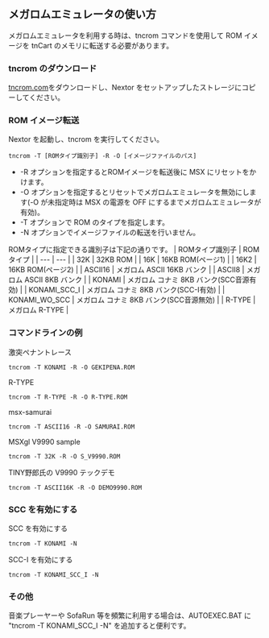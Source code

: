 ## メガロムエミュレータの使い方
メガロムエミュレータを利用する時は、tncrom コマンドを使用して ROM イメージを tnCart のメモリに転送する必要があります。

### tncrom のダウンロード
[tncrom.com](https://github.com/buppu3/tnCart/raw/main/tools/tncrom/bin/TNCROM.COM)をダウンロードし、Nextor をセットアップしたストレージにコピーしてください。

### ROM イメージ転送
Nextor を起動し、tncrom を実行してください。
~~~Shell
tncrom -T [ROMタイプ識別子] -R -O [イメージファイルのパス]
~~~

- -R オプションを指定するとROMイメージを転送後に MSX にリセットをかけます。
- -O オプションを指定するとリセットでメガロムエミュレータを無効にします(-O が未指定時は MSX の電源を OFF にするまでメガロムエミュレータが有効)。
- -T オプションで ROM のタイプを指定します。
- -N オプションでイメージファイルの転送を行いません。

ROMタイプに指定できる識別子は下記の通りです。
| ROMタイプ識別子 | ROMタイプ |
| --- | --- |
| 32K | 32KB ROM |
| 16K | 16KB ROM(ページ1) |
| 16K2 | 16KB ROM(ページ2) |
| ASCII16 | メガロム ASCII 16KB バンク |
| ASCII8 | メガロム ASCII 8KB バンク |
| KONAMI | メガロム コナミ 8KB バンク(SCC音源有効) |
| KONAMI_SCC_I | メガロム コナミ 8KB バンク(SCC-I有効) |
| KONAMI_WO_SCC | メガロム コナミ 8KB バンク(SCC音源無効) |
| R-TYPE | メガロム R-TYPE |

### コマンドラインの例
激突ペナントレース
~~~Shell
tncrom -T KONAMI -R -O GEKIPENA.ROM
~~~

R-TYPE
~~~Shell
tncrom -T R-TYPE -R -O R-TYPE.ROM
~~~

msx-samurai
~~~Shell
tncrom -T ASCII16 -R -O SAMURAI.ROM
~~~

MSXgl V9990 sample
~~~Shell
tncrom -T 32K -R -O S_V9990.ROM
~~~

TINY野郎氏の V9990 テックデモ
~~~Shell
tncrom -T ASCII16K -R -O DEMO9990.ROM
~~~

### SCC を有効にする
SCC を有効にする
~~~Shell
tncrom -T KONAMI -N
~~~

SCC-I を有効にする
~~~Shell
tncrom -T KONAMI_SCC_I -N
~~~

### その他
音楽プレーヤーや SofaRun 等を頻繁に利用する場合は、AUTOEXEC.BAT に "tncrom -T KONAMI_SCC_I -N" を追加すると便利です。
